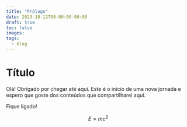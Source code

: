 ```yaml
---
title: "Prólogo"
date: 2023-10-12T00:00:00-00:00
draft: true
toc: false
images:
tags:
  - blog
---
```


# Título

Olá! Obrigado por chegar até aqui. Este é o início de uma nova jornada e espero que goste dos conteúdos que compartilharei aqui.

Fique ligado!


$$E=mc^2$$